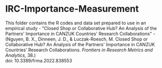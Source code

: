# IRC-Importance-Measurement

This folder contains the R codes and data set prepared to use in an empirical study - "Closed Shop or Collaborative Hub? An Analysis of the Partners' Importance in CANZUK Countries' Research Collaborations" - (Nguyen, B. X., Dinneen, J. D., & Luczak-Roesch, M. Closed Shop or Collaborative Hub? An Analysis of the Partners' Importance in CANZUK Countries' Research Collaborations. <i>Frontiers in Research Metrics and Analytics,</i> 38.)<br> 
doi: 10.3389/frma.2022.838553
